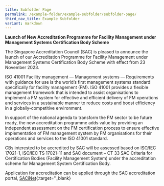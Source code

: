 ```yaml
---
title: Subfolder Page
permalink: /example-folder/example-subfolder/subfolder-page/
third_nav_title: Example Subfolder
variant: markdown
---
```

**Launch of New Accreditation Programme for Facility Management under Management Systems Certification Body Scheme**

The Singapore Accreditation Council (SAC) is pleased to announce the launch of our Accreditation Programme for Facility Management under Management Systems Certification Body Scheme with effect from 23 November 2023.

ISO 41001 Facility management — Management systems — Requirements with guidance for use is the world’s first management systems standard specifically for facility management (FM). ISO 41001 provides a flexible management framework that is intended to assist organisations to implement a FM system for effective and efficient delivery of FM operations and services in a sustainable manner to reduce costs and boost efficiency in a globally-competitive environment.

In support of the national agenda to transform the FM sector to be future ready, the new accreditation programme adds value by providing an independent assessment on the FM certification process to ensure effective implementation of FM management system by FM organisations for their operations and services to the ISO 41001 standard.

CBs interested to be accredited by SAC will be assessed based on ISO/IEC 17021-1, ISO/IEC TS 17021-11 and SAC document – CT 33 SAC Criteria for Certification Bodies (Facility Management System) under the accreditation scheme for Management System Certification Body.

Application for accreditation can be applied through the SAC accreditation portal, [SACiNet](https://sacinet2.enterprisesg.gov.sg/landing){:target="\_blank}